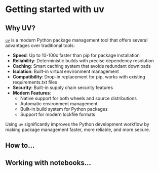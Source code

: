 # Getting started with uv

## Why UV?

[`uv`](https://docs.astral.sh/uv/) is a modern Python package management tool that offers several advantages over traditional tools:

- **Speed**: Up to 10-100x faster than pip for package installation
- **Reliability**: Deterministic builds with precise dependency resolution
- **Caching**: Smart caching system that avoids redundant downloads
- **Isolation**: Built-in virtual environment management
- **Compatibility**: Drop-in replacement for pip, works with existing requirements.txt files
- **Security**: Built-in supply chain security features
- **Modern Features**: 
  - Native support for both wheels and source distributions
  - Automatic environment management
  - Built-in build system for Python packages
  - Support for modern lockfile formats

Using `uv` significantly improves the Python development workflow by making package management faster, more reliable, and more secure.

## How to...

## Working with notebooks...

##